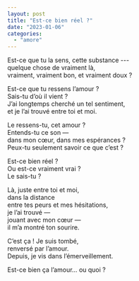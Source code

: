 ```yaml
---
layout: post
title: "Est-ce bien réel ?"
date: "2023-01-06"
categories:
  - "amore"
---
```


Est-ce que tu la sens, cette substance ---  
quelque chose de vraiment là,  
vraiment, vraiment bon, et vraiment doux ?  

Est-ce que tu ressens l’amour ?  
Sais-tu d’où il vient ?  
J’ai longtemps cherché un tel sentiment,  
et je l’ai trouvé entre toi et moi.  

Le ressens-tu, cet amour ?  
Entends-tu ce son —  
dans mon cœur, dans mes espérances ?  
Peux-tu seulement savoir ce que c’est ?  

Est-ce bien réel ?  
Ou est-ce vraiment vrai ?  
Le sais-tu ?  

Là, juste entre toi et moi,  
dans la distance  
entre tes peurs et mes hésitations,  
je l’ai trouvé —  
jouant avec mon cœur —  
il m’a montré ton sourire.  

C’est ça ! Je suis tombé,  
renversé par l’amour.  
Depuis, je vis dans l’émerveillement.  

Est-ce bien ça l’amour… ou quoi ?  
